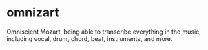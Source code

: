# omnizart
Omniscient Mozart, being able to transcribe everything in the music, including vocal, drum, chord, beat, instruments, and more.
